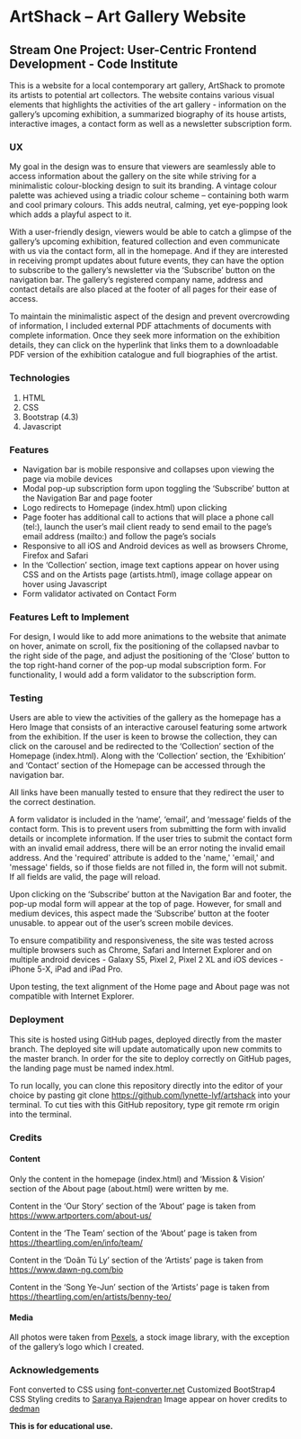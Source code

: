 # ArtShack – Art Gallery Website
## Stream One Project: User-Centric Frontend Development - Code Institute
This is a website for a local contemporary art gallery, ArtShack to promote its artists to potential art collectors. The website contains various visual elements that highlights the activities of the art gallery - information on the gallery’s upcoming exhibition, a summarized biography of its house artists, interactive images, a contact form as well as a newsletter subscription form.
### UX
My goal in the design was to ensure that viewers are seamlessly able to access information about the gallery on the site while striving for a minimalistic colour-blocking design to suit its branding. A vintage colour palette was achieved using a triadic colour scheme – containing both warm and cool primary colours. This adds neutral, calming, yet eye-popping look which adds a playful aspect to it.

With a user-friendly design, viewers would be able to catch a glimpse of the gallery’s upcoming exhibition, featured collection and even communicate with us via the contact form, all in the homepage. And if they are interested in receiving prompt updates about future events, they can have the option to subscribe to the gallery’s newsletter via the ‘Subscribe’ button on the navigation bar. The gallery’s registered company name, address and contact details are also placed at the footer of all pages for their ease of access. 

To maintain the minimalistic aspect of the design and prevent overcrowding of information, I included external PDF attachments of documents with complete information. Once they seek more information on the exhibition details, they can click on the hyperlink that links them to a downloadable PDF version of the exhibition catalogue and full biographies of the artist. 
### Technologies
1. HTML
2. CSS
3. Bootstrap (4.3)
4. Javascript
### Features
- Navigation bar is mobile responsive and collapses upon viewing the page via mobile devices
- Modal pop-up subscription form upon toggling the ‘Subscribe’ button at the Navigation Bar and page footer
- Logo redirects to Homepage (index.html) upon clicking
- Page footer has additional call to actions that will place a phone call (tel:), launch the user’s mail client ready to send email to the page’s email address (mailto:) and follow the page’s socials
- Responsive to all iOS and Android devices as well as browsers Chrome, Firefox and Safari
- In the ‘Collection’ section, image text captions appear on hover using CSS and on the Artists page (artists.html), image collage appear on hover using Javascript
- Form validator activated on Contact Form
### Features Left to Implement
For design, I would like to add more animations to the website that animate on hover, animate on scroll, fix the positioning of the collapsed navbar to the right side of the page, and adjust the positioning of the ‘Close’ button to the top right-hand corner of the pop-up modal subscription form. For functionality, I would add a form validator to the subscription form.
### Testing
Users are able to view the activities of the gallery as the homepage has a Hero Image that consists of an interactive carousel featuring some artwork from the exhibition. If the user is keen to browse the collection, they can click on the carousel and be redirected to the ‘Collection’ section of the Homepage (index.html). Along with the ‘Collection’ section, the ‘Exhibition’ and ‘Contact’ section of the Homepage can be accessed through the navigation bar.

All links have been manually tested to ensure that they redirect the user to the correct destination.

A form validator is included in the ‘name’, ‘email’, and ‘message’ fields of the contact form. This is to prevent users from submitting the form with invalid details or incomplete information. If the user tries to submit the contact form with an invalid email address, there will be an error noting the invalid email address. And the 'required' attribute is added to the 'name,' 'email,' and 'message' fields, so if those fields are not filled in, the form will not submit. If all fields are valid, the page will reload.

Upon clicking on the ‘Subscribe’ button at the Navigation Bar and footer, the pop-up modal form will appear at the top of page. However, for small and medium devices, this aspect made the ‘Subscribe’ button at the footer unusable. to appear out of the user’s screen mobile devices.

To ensure compatibility and responsiveness, the site was tested across multiple browsers such as Chrome, Safari and Internet Explorer and on multiple android devices - Galaxy S5, Pixel 2, Pixel 2 XL and iOS devices - iPhone 5-X, iPad and iPad Pro.

Upon testing, the text alignment of the Home page and About page was not compatible with Internet Explorer.

### Deployment
This site is hosted using GitHub pages, deployed directly from the master branch. The deployed site will update automatically upon new commits to the master branch. In order for the site to deploy correctly on GitHub pages, the landing page must be named index.html.

To run locally, you can clone this repository directly into the editor of your choice by pasting git clone https://github.com/lynette-lyf/artshack into your terminal. To cut ties with this GitHub repository, type git remote rm origin into the terminal.
### Credits
#### Content
Only the content in the homepage (index.html) and ‘Mission & Vision’ section of the About page (about.html) were written by me.

Content in the ‘Our Story’ section of the ‘About’ page is taken from https://www.artporters.com/about-us/

Content in the ‘The Team’ section of the ‘About’ page is taken from https://theartling.com/en/info/team/

Content in the ‘Doãn Tú Ly’ section of the ‘Artists’ page is taken from https://www.dawn-ng.com/bio

Content in the ‘Song Ye-Jun’ section of the ‘Artists’ page is taken from https://theartling.com/en/artists/benny-teo/
#### Media
All photos were taken from [Pexels](https://www.pexels.com/), a stock image library, with the exception of the gallery’s logo which I created.
### Acknowledgements
Font converted to CSS using [font-converter.net](https://font-converter.net/en)
Customized BootStrap4 CSS Styling credits to [Saranya Rajendran](https://stackoverflow.com/questions/49400853/how-to-change-navbar-hover-color-on-bootstrap-4/49405726)
Image appear on hover credits to [dedman](https://stackoverflow.com/questions/51232278/image-appear-when-hover-the-text-html-bootstrap)

**This is for educational use.**
